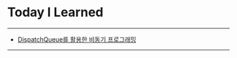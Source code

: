 # Today I Learned

---

- [DispatchQueue를 활용한 비동기 프로그래밍](https://vincentgeranium.github.io/ios,/swift/2020/03/04/DispathchQueueSummary.html)

---
